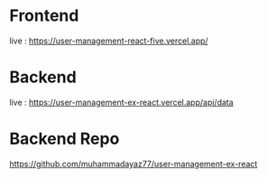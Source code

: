 # Frontend
live : https://user-management-react-five.vercel.app/

# Backend
live : https://user-management-ex-react.vercel.app/api/data
# Backend Repo
https://github.com/muhammadayaz77/user-management-ex-react
